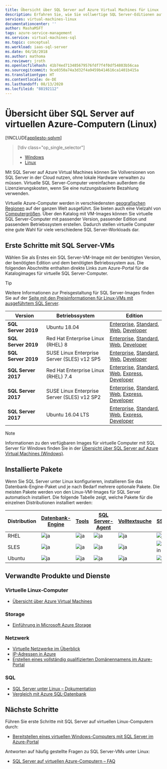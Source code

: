 ```yaml
---
title: Übersicht über SQL Server auf Azure Virtual Machines für Linux | Microsoft-Dokumentation
description: Erfahren Sie, wie Sie vollwertige SQL Server-Editionen auf Azure Virtual Machines für Linux ausführen. Außerdem finden Sie hier direkte Links zu allen Linux-basierten SQL Server-VM-Images sowie zu verwandten Inhalten.
services: virtual-machines-linux
documentationcenter: ''
author: MashaMSFT
tags: azure-service-management
ms.service: virtual-machines-sql
ms.topic: conceptual
ms.workload: iaas-sql-server
ms.date: 04/10/2018
ms.author: mathoma
ms.reviewer: jroth
ms.openlocfilehash: 41b74ed713485679576fdf7f4f0df54803b56caa
ms.sourcegitcommit: 9ce0350a74a3d32f4a9459b414616ca1401b415a
ms.translationtype: HT
ms.contentlocale: de-DE
ms.lasthandoff: 08/13/2020
ms.locfileid: "88192112"
---
```

# <a name="overview-of-sql-server-on-azure-virtual-machines-linux"></a>Übersicht über SQL Server auf virtuellen Azure-Computern (Linux)
[!INCLUDE[appliesto-sqlvm](../../includes/appliesto-sqlvm.md)]

> [!div class="op_single_selector"]
> * [Windows](../windows/sql-server-on-azure-vm-iaas-what-is-overview.md)
> * [Linux](sql-server-on-linux-vm-what-is-iaas-overview.md)

Mit SQL Server auf Azure Virtual Machines können Sie Vollversionen von SQL Server in der Cloud nutzen, ohne lokale Hardware verwalten zu müssen. Virtuelle SQL Server-Computer vereinfachen außerdem die Lizenzierungskosten, wenn Sie eine nutzungsbasierte Bezahlung verwenden.

Virtuelle Azure-Computer werden in verschiedensten [geografischen Regionen](https://azure.microsoft.com/regions/) auf der ganzen Welt ausgeführt. Sie bieten auch eine Vielzahl von [Computergrößen](../../../virtual-machines/windows/sizes.md). Über den Katalog mit VM-Images können Sie virtuelle SQL Server-Computer mit passender Version, passender Edition und passendem Betriebssystem erstellen. Dadurch stellen virtuelle Computer eine gute Wahl für viele verschiedene SQL Server-Workloads dar. 

## <a name="get-started-with-sql-server-vms"></a><a id="create"></a> Erste Schritte mit SQL Server-VMs

Wählen Sie als Erstes ein SQL Server-VM-Image mit der benötigten Version, der benötigten Edition und dem benötigten Betriebssystem aus. Die folgenden Abschnitte enthalten direkte Links zum Azure-Portal für die Katalogimages für virtuelle SQL Server-Computer.

> [!TIP]
> Weitere Informationen zur Preisgestaltung für SQL Server-Images finden Sie auf der [Seite mit den Preisinformationen für Linux-VMs mit ausgeführtem SQL Server](https://azure.microsoft.com/pricing/details/virtual-machines/linux/).

| Version | Betriebssystem | Edition |
| --- | --- | --- |
| **SQL Server 2019** | Ubuntu 18.04 | [Enterprise](https://ms.portal.azure.com/#create/microsoftsqlserver.sql2019-ubuntu1804enterprise-ARM), [Standard](https://ms.portal.azure.com/#create/microsoftsqlserver.sql2019-ubuntu1804standard-ARM), [Web](https://ms.portal.azure.com/#create/microsoftsqlserver.sql2019-ubuntu1804web-ARM), [Developer](https://ms.portal.azure.com/#create/microsoftsqlserver.sql2019-ubuntu1804sqldev-ARM) | 
| **SQL Server 2019** | Red Hat Enterprise Linux (RHEL) 8 | [Enterprise](https://ms.portal.azure.com/#create/microsoftsqlserver.sql2019-rhel8enterprise-ARM), [Standard](https://ms.portal.azure.com/#create/microsoftsqlserver.sql2019-rhel8standard-ARM), [Web](https://ms.portal.azure.com/#create/microsoftsqlserver.sql2019-rhel8web-ARM), [Developer](https://ms.portal.azure.com/#create/microsoftsqlserver.sql2019-rhel8sqldev-ARM)|
| **SQL Server 2019** | SUSE Linux Enterprise Server (SLES) v12 SP5 | [Enterprise](https://ms.portal.azure.com/#create/microsoftsqlserver.sql2019-sles12sp5enterprise-ARM), [Standard](https://ms.portal.azure.com/#create/microsoftsqlserver.sql2019-sles12sp5standard-ARM), [Web](https://ms.portal.azure.com/#create/microsoftsqlserver.sql2019-sles12sp5web-ARM), [Developer](https://ms.portal.azure.com/#create/microsoftsqlserver.sql2019-sles12sp5sqldev-ARM)|
| **SQL Server 2017** | Red Hat Enterprise Linux (RHEL) 7.4 |[Enterprise](https://portal.azure.com/#create/Microsoft.SQLServer2017EnterpriseonRedHatEnterpriseLinux74), [Standard](https://portal.azure.com/#create/Microsoft.SQLServer2017StandardonRedHatEnterpriseLinux74), [Web](https://portal.azure.com/#create/Microsoft.SQLServer2017WebonRedHatEnterpriseLinux74), [Express](https://portal.azure.com/#create/Microsoft.FreeSQLServerLicenseSQLServer2017ExpressonRedHatEnterpriseLinux74), [Developer](https://portal.azure.com/#create/Microsoft.FreeSQLServerLicenseSQLServer2017DeveloperonRedHatEnterpriseLinux74) |
| **SQL Server 2017** | SUSE Linux Enterprise Server (SLES) v12 SP2 |[Enterprise](https://portal.azure.com/#create/Microsoft.SQLServer2017EnterpriseonSLES12SP2), [Standard](https://portal.azure.com/#create/Microsoft.SQLServer2017StandardonSLES12SP2), [Web](https://portal.azure.com/#create/Microsoft.SQLServer2017WebonSLES12SP2), [Express](https://portal.azure.com/#create/Microsoft.FreeSQLServerLicenseSQLServer2017ExpressonSLES12SP2), [Developer](https://portal.azure.com/#create/Microsoft.FreeSQLServerLicenseSQLServer2017DeveloperonSLES12SP2) |
| **SQL Server 2017** | Ubuntu 16.04 LTS |[Enterprise](https://portal.azure.com/#create/Microsoft.SQLServer2017EnterpriseonUbuntuServer1604LTS), [Standard](https://portal.azure.com/#create/Microsoft.SQLServer2017StandardonUbuntuServer1604LTS), [Web](https://portal.azure.com/#create/Microsoft.SQLServer2017WebonUbuntuServer1604LTS), [Express](https://portal.azure.com/#create/Microsoft.FreeSQLServerLicenseSQLServer2017ExpressonUbuntuServer1604LTS), [Developer](https://portal.azure.com/#create/Microsoft.FreeSQLServerLicenseSQLServer2017DeveloperonUbuntuServer1604LTS) |

> [!NOTE]
> Informationen zu den verfügbaren Images für virtuelle Computer mit SQL Server für Windows finden Sie in der [Übersicht über SQL Server auf Azure Virtual Machines (Windows)](../windows/sql-server-on-azure-vm-iaas-what-is-overview.md).

## <a name="installed-packages"></a><a id="packages"></a> Installierte Pakete

Wenn Sie SQL Server unter Linux konfigurieren, installieren Sie das Datenbank-Engine-Paket und je nach Bedarf mehrere optionale Pakete. Die meisten Pakete werden von den Linux-VM-Images für SQL Server automatisch installiert. Die folgende Tabelle zeigt, welche Pakete für die einzelnen Distributionen installiert werden:

| Distribution | [Datenbank-Engine](https://docs.microsoft.com/sql/linux/sql-server-linux-setup) | [Tools](https://docs.microsoft.com/sql/linux/sql-server-linux-setup-tools) | [SQL Server-Agent](https://docs.microsoft.com/sql/linux/sql-server-linux-setup-sql-agent) | [Volltextsuche](https://docs.microsoft.com/sql/linux/sql-server-linux-setup-full-text-search) | [SSIS](https://docs.microsoft.com/sql/linux/sql-server-linux-setup-ssis) | [HA-Add-On](https://docs.microsoft.com/sql/linux/sql-server-linux-business-continuity-dr) |
|---|---|---|---|---|---|---|
| RHEL | ![ja](./media/sql-server-on-linux-vm-what-is-iaas-overview/yes.png) | ![ja](./media/sql-server-on-linux-vm-what-is-iaas-overview/yes.png) | ![ja](./media/sql-server-on-linux-vm-what-is-iaas-overview/yes.png) | ![ja](./media/sql-server-on-linux-vm-what-is-iaas-overview/yes.png) | ![ja](./media/sql-server-on-linux-vm-what-is-iaas-overview/yes.png) | ![ja](./media/sql-server-on-linux-vm-what-is-iaas-overview/yes.png) |
| SLES | ![ja](./media/sql-server-on-linux-vm-what-is-iaas-overview/yes.png) | ![ja](./media/sql-server-on-linux-vm-what-is-iaas-overview/yes.png) | ![ja](./media/sql-server-on-linux-vm-what-is-iaas-overview/yes.png) | ![ja](./media/sql-server-on-linux-vm-what-is-iaas-overview/yes.png) | ![nein](./media/sql-server-on-linux-vm-what-is-iaas-overview/no.png) | ![ja](./media/sql-server-on-linux-vm-what-is-iaas-overview/yes.png)|
| Ubuntu | ![ja](./media/sql-server-on-linux-vm-what-is-iaas-overview/yes.png) | ![ja](./media/sql-server-on-linux-vm-what-is-iaas-overview/yes.png) | ![ja](./media/sql-server-on-linux-vm-what-is-iaas-overview/yes.png) | ![ja](./media/sql-server-on-linux-vm-what-is-iaas-overview/yes.png) | ![ja](./media/sql-server-on-linux-vm-what-is-iaas-overview/yes.png) | ![ja](./media/sql-server-on-linux-vm-what-is-iaas-overview/yes.png) |

## <a name="related-products-and-services"></a>Verwandte Produkte und Dienste

### <a name="linux-virtual-machines"></a>Virtuelle Linux-Computer

* [Übersicht über Azure Virtual Machines](../../../virtual-machines/linux/overview.md)

### <a name="storage"></a>Storage

* [Einführung in Microsoft Azure Storage](../../../storage/common/storage-introduction.md)

### <a name="networking"></a>Netzwerk

* [Virtuelle Netzwerke im Überblick](../../../virtual-network/virtual-networks-overview.md)
* [IP-Adressen in Azure](../../../virtual-network/public-ip-addresses.md)
* [Erstellen eines vollständig qualifizierten Domänennamens im Azure-Portal](../../../virtual-machines/windows/portal-create-fqdn.md)

### <a name="sql"></a>SQL

* [SQL Server unter Linux – Dokumentation](https://docs.microsoft.com/sql/linux)
* [Vergleich mit Azure SQL-Datenbank](../../azure-sql-iaas-vs-paas-what-is-overview.md)

## <a name="next-steps"></a>Nächste Schritte

Führen Sie erste Schritte mit SQL Server auf virtuellen Linux-Computern durch:

* [Bereitstellen eines virtuellen Windows-Computers mit SQL Server im Azure-Portal](sql-vm-create-portal-quickstart.md)

Antworten auf häufig gestellte Fragen zu SQL Server-VMs unter Linux:

* [SQL Server auf virtuellen Azure-Computern – FAQ](frequently-asked-questions-faq.md)
